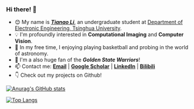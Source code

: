 ### Hi there! 👋

<!--
**Lukeli0425/Lukeli0425** is a ✨ _special_ ✨ repository because its `README.md` (this file) appears on your GitHub profile.

Here are some ideas to get you started:

- 🔭 I’m currently working on ...
- 🌱 I’m currently learning ...
- 👯 I’m looking to collaborate on ...
- 🤔 I’m looking for help with ...
- 💬 Ask me about ...
- 📫 How to reach me: ...
- 😄 Pronouns: ...
- ⚡ Fun fact: ...
-->

- 😊 My name is [***Tianao Li***](https://lukeli0425.github.io), an undergraduate student at [Department of Electronic Engineering, Tsinghua University](https://www.ee.tsinghua.edu.cn/en/). 
- 💡 I'm profoundly interested in **Computational Imaging** and **Computer Vision**.
- 🔭 In my free time, I enjoying playing basketball and probing in the world of astronomy.
- 🏀 I'm a also huge fan of the ***Golden State Warriors***!
- 📫 Contact me: [**Email**](mailto:lta19@mails.tsinghua.edu.cn) | [**Google Scholar**](https://scholar.google.com/citations?user=SAWU62oAAAAJ) | [**LinkedIn**](https://www.linkedin.com/in/tianao-li-596997227/) | [**Bilibili**](https://space.bilibili.com/94808364)
- 👇 Check out my projects on Github!

[![Anurag's GitHub stats](https://github-readme-stats.vercel.app/api?username=Lukeli0425&count_private=true&show_icons=true)](https://github.com/anuraghazra/github-readme-stats)

[![Top Langs](https://github-readme-stats.vercel.app/api/top-langs/?username=Lukeli0425&layout=compact)](https://github.com/anuraghazra/github-readme-stats)